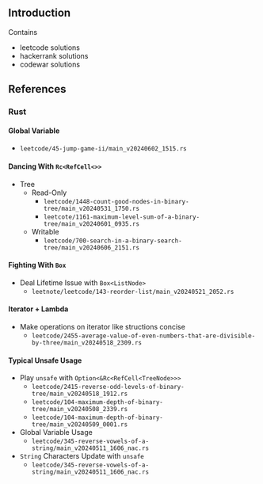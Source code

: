 ## Introduction
Contains
* leetcode solutions
* hackerrank solutions
* codewar solutions

## References
### Rust
#### Global Variable
* `leetcode/45-jump-game-ii/main_v20240602_1515.rs`
#### Dancing With `Rc<RefCell<>>`
* Tree
    * Read-Only
        * `leetcode/1448-count-good-nodes-in-binary-tree/main_v20240531_1750.rs`
        * `leetcote/1161-maximum-level-sum-of-a-binary-tree/main_v20240601_0935.rs`
    * Writable
        * `leetcode/700-search-in-a-binary-search-tree/main_v20240606_2151.rs`
#### Fighting With `Box`
* Deal Lifetime Issue with `Box<ListNode>`
    * `leetnote/leetcode/143-reorder-list/main_v20240521_2052.rs` 
#### Iterator + Lambda 
* Make operations on iterator like structions concise
    * `leetcode/2455-average-value-of-even-numbers-that-are-divisible-by-three/main_v20240518_2309.rs`
#### Typical Unsafe Usage
* Play `unsafe` with `Option<&Rc<RefCell<TreeNode>>>`
    * `leetcode/2415-reverse-odd-levels-of-binary-tree/main_v20240518_1912.rs`
    * `leetcode/104-maximum-depth-of-binary-tree/main_v20240508_2339.rs`
    * `leetcode/104-maximum-depth-of-binary-tree/main_v20240509_0001.rs`
* Global Variable Usage
    * `leetcode/345-reverse-vowels-of-a-string/main_v20240511_1606_nac.rs`
* `String` Characters Update with `unsafe`
    * `leetcode/345-reverse-vowels-of-a-string/main_v20240511_1606_nac.rs`
